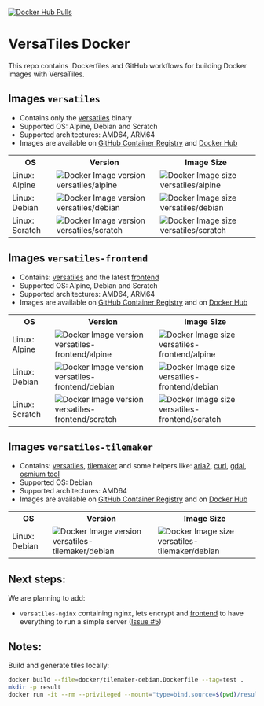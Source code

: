 
[![Docker Hub Pulls](https://img.shields.io/docker/pulls/versatiles/versatiles)](https://hub.docker.com/r/versatiles/versatiles/latest-debian)

# VersaTiles Docker

This repo contains .Dockerfiles and GitHub workflows for building Docker images with VersaTiles.

## Images `versatiles`

- Contains only the [versatiles](https://github.com/versatiles-org/versatiles-rs) binary
- Supported OS: Alpine, Debian and Scratch
- Supported architectures: AMD64, ARM64
- Images are available on [GitHub Container Registry](https://github.com/versatiles-org/versatiles-docker/pkgs/container/versatiles) and [Docker Hub](https://hub.docker.com/r/versatiles/versatiles)

<table>
<tr>
	<th>OS</th>
	<th>Version</th>
	<th>Image Size</th>
</tr>
<tr>
	<td>Linux: Alpine</td>
	<td><img src="https://img.shields.io/docker/v/versatiles/versatiles/latest-alpine" alt="Docker Image version versatiles/alpine"></td>
	<td><img src="https://img.shields.io/docker/image-size/versatiles/versatiles/latest-alpine" alt="Docker Image size versatiles/alpine"></td>
</tr>
<tr>
	<td>Linux: Debian</td>
	<td><img src="https://img.shields.io/docker/v/versatiles/versatiles/latest-debian" alt="Docker Image version versatiles/debian"></td>
	<td><img src="https://img.shields.io/docker/image-size/versatiles/versatiles/latest-debian" alt="Docker Image size versatiles/debian"></td>
</tr>
<tr>
	<td>Linux: Scratch</td>
	<td><img src="https://img.shields.io/docker/v/versatiles/versatiles/latest-scratch" alt="Docker Image version versatiles/scratch"></td>
	<td><img src="https://img.shields.io/docker/image-size/versatiles/versatiles/latest-scratch" alt="Docker Image size versatiles/scratch"></td>
</tr>
</table>

## Images `versatiles-frontend`

- Contains: [versatiles](https://github.com/versatiles-org/versatiles-rs) and the latest [frontend](https://github.com/versatiles-org/versatiles-frontend)
- Supported OS: Alpine, Debian and Scratch
- Supported architectures: AMD64, ARM64
- Images are available on [GitHub Container Registry](https://github.com/versatiles-org/versatiles-docker/pkgs/container/versatiles-frontend) and on [Docker Hub](https://hub.docker.com/r/versatiles/versatiles-frontend)

<table>
<tr>
	<th>OS</th>
	<th>Version</th>
	<th>Image Size</th>
</tr>
<tr>
	<td>Linux: Alpine</td>
	<td><img src="https://img.shields.io/docker/v/versatiles/versatiles-frontend/latest-alpine" alt="Docker Image version versatiles-frontend/alpine"></td>
	<td><img src="https://img.shields.io/docker/image-size/versatiles/versatiles-frontend/latest-alpine" alt="Docker Image size versatiles-frontend/alpine"></td>
</tr>
<tr>
	<td>Linux: Debian</td>
	<td><img src="https://img.shields.io/docker/v/versatiles/versatiles-frontend/latest-debian" alt="Docker Image version versatiles-frontend/debian"></td>
	<td><img src="https://img.shields.io/docker/image-size/versatiles/versatiles-frontend/latest-debian" alt="Docker Image size versatiles-frontend/debian"></td>
</tr>
<tr>
	<td>Linux: Scratch</td>
	<td><img src="https://img.shields.io/docker/v/versatiles/versatiles-frontend/latest-scratch" alt="Docker Image version versatiles-frontend/scratch"></td>
	<td><img src="https://img.shields.io/docker/image-size/versatiles/versatiles-frontend/latest-scratch" alt="Docker Image size versatiles-frontend/scratch"></td>
</tr>
</table>

## Images `versatiles-tilemaker`

- Contains: [versatiles](https://github.com/versatiles-org/versatiles-rs), [tilemaker](https://github.com/systemed/tilemaker) and some helpers like: [aria2](https://aria2.github.io), [curl](https://curl.se/), [gdal](https://gdal.org), [osmium tool](https://osmcode.org/osmium-tool/)
- Supported OS: Debian
- Supported architectures: AMD64
- Images are available on [GitHub Container Registry](https://github.com/versatiles-org/versatiles-docker/pkgs/container/versatiles-tilemaker) and on [Docker Hub](https://hub.docker.com/r/versatiles/versatiles-tilemaker)

<table>
<tr>
	<th>OS</th>
	<th>Version</th>
	<th>Image Size</th>
</tr>
<tr>
	<td>Linux: Debian</td>
	<td><img src="https://img.shields.io/docker/v/versatiles/versatiles-tilemaker/latest-debian" alt="Docker Image version versatiles-tilemaker/debian"></td>
	<td><img src="https://img.shields.io/docker/image-size/versatiles/versatiles-tilemaker/latest-debian" alt="Docker Image size versatiles-tilemaker/debian"></td>
</tr>
</table>

## Next steps:

We are planning to add:
- `versatiles-nginx` containing nginx, lets encrypt and [frontend](https://github.com/versatiles-org/versatiles-frontend) to have everything to run a simple server ([Issue #5](https://github.com/versatiles-org/versatiles-docker/issues/5))

## Notes:

Build and generate tiles locally:
```bash
docker build --file=docker/tilemaker-debian.Dockerfile --tag=test .
mkdir -p result
docker run -it --rm --privileged --mount="type=bind,source=$(pwd)/result,target=/app/result" test generate_tiles.sh https://download.geofabrik.de/europe/germany/berlin-latest.osm.pbf osm.berlin "13.0,52.3,13.8,52.7"
```

<!--
Document `tippecanoe`:
```bash
docker run --rm -v $(pwd):/data tippecanoe:latest --force --output=test.mbtiles admin.geojson
```
-->
